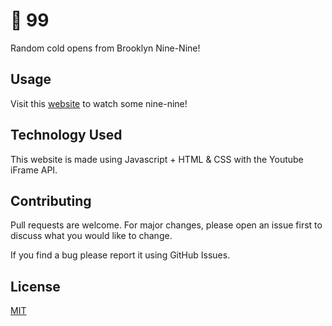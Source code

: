 # 🚓 99
Random cold opens from Brooklyn Nine-Nine!

## Usage

Visit this [website](https://99.sampoder.com/) to watch some nine-nine!

## Technology Used

This website is made using Javascript + HTML & CSS with the Youtube iFrame API.

## Contributing
Pull requests are welcome. For major changes, please open an issue first to discuss what you would like to change.

If you find a bug please report it using GitHub Issues.

## License
[MIT](https://choosealicense.com/licenses/mit/)

